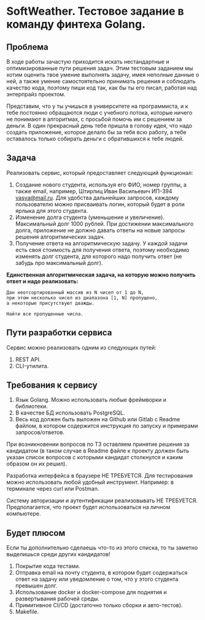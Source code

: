 # SoftWeather. Тестовое задание в команду финтеха Golang.

## Проблема

В ходе работы зачастую приходится искать нестандартные и оптимизированные пути решения задач. Этим тестовым заданием мы хотим оценить твое умение выполнять задачу, имея неполные данные о ней, а также умение самостоятельно принимать решения и соблюдать качество кода, поэтому пиши код так, как бы ты его писал, работая над энтерпрайз проектом.

Представим, что у ты учишься в университете на программиста, и к тебе постоянно обращаются люди с учебного потока, которые ничего не понимают в алгоритмах, с просьбой помочь им с решением за деньги. В один прекрасный день тебе пришла в голову идея, что надо создать приложение, которое делало бы за тебя всю работу, а тебе оставалось только собирать деньги с обратившихся к тебе людей.

## Задача

Реализовать сервис, который предоставляет следующий функционал:

1. Создание нового студента, используя его ФИО, номер группы, а также email, например, Штирлиц Иван Васильевич ИП-394 vasya@mail.ru. Для удобства дальнейших запросов, каждому пользователю можно присваивать логин, который будет в роли ярлыка для этого студента.
2. Изменение долга студента (уменьшение и увеличение). Максимальный долг 1000 рублей. При достижении максимального долга, приложение не должно давать ответы на новые запросы решения алгоритмических задач.
3. Получение ответа на алгоритмическую задачу. У каждой задачи есть своя стоимость для получения ответа, поэтому необходимо изменять долг студента, для которого надо получить ответ (не забудь про максимальный долг).

**Единственная алгоритмическая задача, на которую можно получить ответ и надо реализовать:**

```
Дан неотсортированный массив из N чисел от 1 до N,
при этом несколько чисел из диапазона [1, N] пропущено, 
а некоторые присутствуют дважды.

Найти все пропущенные числа.
```

## Пути разработки сервиса

Сервис можно реализовать одним из следующих путей:

1. REST API.
2. CLI-утилита.

## Требования к сервису

1. Язык Golang. Можно использовать любые фреймворки и библиотеки.
2. В качестве БД использовать PostgreSQL.
3. Весь код должен быть выложен на Github или Gitlab с Readme файлом, в котором содержится инструкция по запуску и примерами запросов/ответов.

При возникновении вопросов по ТЗ оставляем принятие решения за кандидатом (в таком случае в Readme файле к проекту должен быть указан список вопросов с которыми кандидат столкнулся и каким образом он их решил).

Разработка интерфейса в браузере НЕ ТРЕБУЕТСЯ. Для тестирования можно использовать любой удобный инструмент. Например: в терминале через curl или Postman.

Систему авторизации и аутентификации реализовывать НЕ ТРЕБУЕТСЯ. Предполагается, что проект будет использоваться на личном компьютере.

## Будет плюсом

Если ты дополнительно сделаешь что-то из этого списка, то ты заметно выделишься среди других кандидатов!

1. Покрытие кода тестами.
2. Отправка email на почту студента, в котором будет содержаться ответ на задачу или уведомление о том, что у этого студента превышен долг.
3. Использование docker и docker-compose для поднятия и развертывания рабочей среды.
4. Примитивное CI/CD (достаточно только сборки и авто-тестов).
5. Makefile.
